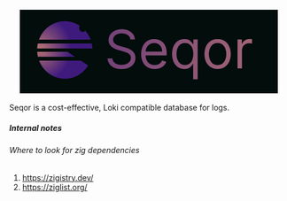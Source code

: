 <p align=center>
  <img src="logo.png" />
</p>

Seqor is a cost-effective, Loki compatible database for logs.

##### Internal notes

###### Where to look for zig dependencies
1. https://zigistry.dev/
2. https://ziglist.org/

